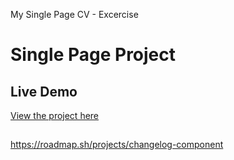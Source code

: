 My Single Page CV - Excercise
# Single Page Project

## Live Demo
[View the project here](https://indrasetiawn.github.io/changelog/)

##
https://roadmap.sh/projects/changelog-component

